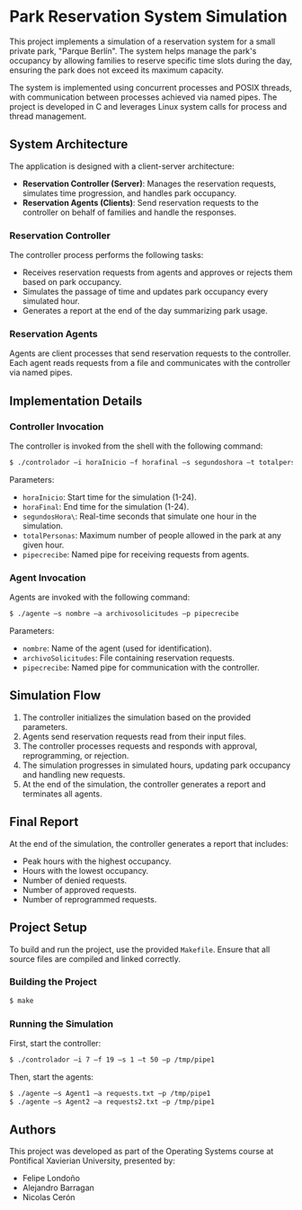 # Park Reservation System Simulation

This project implements a simulation of a reservation system for a small private park, "Parque Berlín". The system helps manage the park's occupancy by allowing families to reserve specific time slots during the day, ensuring the park does not exceed its maximum capacity.

The system is implemented using concurrent processes and POSIX threads, with communication between processes achieved via named pipes. The project is developed in C and leverages Linux system calls for process and thread management.

## System Architecture

The application is designed with a client-server architecture:

- **Reservation Controller (Server)**: Manages the reservation requests, simulates time progression, and handles park occupancy.
- **Reservation Agents (Clients)**: Send reservation requests to the controller on behalf of families and handle the responses.

### Reservation Controller

The controller process performs the following tasks:

- Receives reservation requests from agents and approves or rejects them based on park occupancy.
- Simulates the passage of time and updates park occupancy every simulated hour.
- Generates a report at the end of the day summarizing park usage.

### Reservation Agents

Agents are client processes that send reservation requests to the controller. Each agent reads requests from a file and communicates with the controller via named pipes.

## Implementation Details

### Controller Invocation

The controller is invoked from the shell with the following command:

```bash
$ ./controlador –i horaInicio –f horafinal –s segundoshora –t totalpersonas –p pipecrecibe
```

Parameters:
- `horaInicio`: Start time for the simulation (1-24).
- `horaFinal`: End time for the simulation (1-24).
- `segundosHora\`: Real-time seconds that simulate one hour in the simulation.
- `totalPersonas`: Maximum number of people allowed in the park at any given hour.
- `pipecrecibe`: Named pipe for receiving requests from agents.

### Agent Invocation

Agents are invoked with the following command:

```bash
$ ./agente –s nombre –a archivosolicitudes –p pipecrecibe
```

Parameters:
- `nombre`: Name of the agent (used for identification).
- `archivoSolicitudes`: File containing reservation requests.
- `pipecrecibe`: Named pipe for communication with the controller.

## Simulation Flow

1. The controller initializes the simulation based on the provided parameters.
2. Agents send reservation requests read from their input files.
3. The controller processes requests and responds with approval, reprogramming, or rejection.
4. The simulation progresses in simulated hours, updating park occupancy and handling new requests.
5. At the end of the simulation, the controller generates a report and terminates all agents.

## Final Report

At the end of the simulation, the controller generates a report that includes:
- Peak hours with the highest occupancy.
- Hours with the lowest occupancy.
- Number of denied requests.
- Number of approved requests.
- Number of reprogrammed requests.

## Project Setup

To build and run the project, use the provided `Makefile`. Ensure that all source files are compiled and linked correctly.

### Building the Project

```bash
$ make
```

### Running the Simulation

First, start the controller:

```bash
$ ./controlador –i 7 –f 19 –s 1 –t 50 –p /tmp/pipe1
```

Then, start the agents:

```bash
$ ./agente –s Agent1 –a requests.txt –p /tmp/pipe1
$ ./agente –s Agent2 –a requests2.txt –p /tmp/pipe1
```

## Authors

This project was developed as part of the Operating Systems course at Pontifical Xavierian University, presented by:

- Felipe Londoño
- Alejandro Barragan
- Nicolas Cerón
